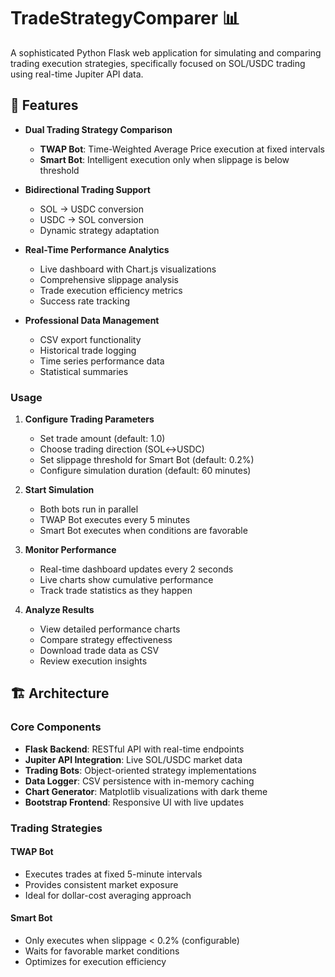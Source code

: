 # TradeStrategyComparer 📊


A sophisticated Python Flask web application for simulating and comparing trading execution strategies, specifically focused on SOL/USDC trading using real-time Jupiter API data.

## 🌟 Features

- **Dual Trading Strategy Comparison**
  - **TWAP Bot**: Time-Weighted Average Price execution at fixed intervals
  - **Smart Bot**: Intelligent execution only when slippage is below threshold

- **Bidirectional Trading Support**
  - SOL → USDC conversion
  - USDC → SOL conversion
  - Dynamic strategy adaptation

- **Real-Time Performance Analytics**
  - Live dashboard with Chart.js visualizations
  - Comprehensive slippage analysis
  - Trade execution efficiency metrics
  - Success rate tracking

- **Professional Data Management**
  - CSV export functionality
  - Historical trade logging
  - Time series performance data
  - Statistical summaries


### Usage

1. **Configure Trading Parameters**
   - Set trade amount (default: 1.0)
   - Choose trading direction (SOL↔USDC)
   - Set slippage threshold for Smart Bot (default: 0.2%)
   - Configure simulation duration (default: 60 minutes)

2. **Start Simulation**
   - Both bots run in parallel
   - TWAP Bot executes every 5 minutes
   - Smart Bot executes when conditions are favorable

3. **Monitor Performance**
   - Real-time dashboard updates every 2 seconds
   - Live charts show cumulative performance
   - Track trade statistics as they happen

4. **Analyze Results**
   - View detailed performance charts
   - Compare strategy effectiveness
   - Download trade data as CSV
   - Review execution insights


## 🏗️ Architecture

### Core Components

- **Flask Backend**: RESTful API with real-time endpoints
- **Jupiter API Integration**: Live SOL/USDC market data
- **Trading Bots**: Object-oriented strategy implementations
- **Data Logger**: CSV persistence with in-memory caching
- **Chart Generator**: Matplotlib visualizations with dark theme
- **Bootstrap Frontend**: Responsive UI with live updates

  
### Trading Strategies

#### TWAP Bot
- Executes trades at fixed 5-minute intervals
- Provides consistent market exposure
- Ideal for dollar-cost averaging approach

#### Smart Bot
- Only executes when slippage < 0.2% (configurable)
- Waits for favorable market conditions
- Optimizes for execution efficiency

